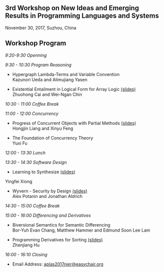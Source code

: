 ## 3rd Workshop on New Ideas and Emerging Results in Programming Languages and Systems

<p class="header">November 30, 2017, Suzhou, China</p>


## Workshop Program

*9:20-9:30 Openning*

*9:30 - 10:30 Program Reasoning*

<!---  Static Analysis in Encryption <br>
  Kwangkeun Yi
-->

-  Hypergraph Lambda-Terms and Variable Convention <br>
  Kazunori Ueda and Alimujiang Yasen

-  Existential Entailment in Logical Form for Array Logic [(slides)](nier-17-array.pdf)<br>
  Zhuohong Cai and Wei-Ngan Chin

*10:30 - 11:00 Coffee Break*

*11:00 - 12:00 Concurrency*

-  Progress of Concurrent Objects with Partial Methods [(slides)](APLAS-NIER-Final.pdf)<br>
  Hongjin Liang and Xinyu Feng

-  The Foundation of Concurrency Theory <br>
  Yuxi Fu

*12:00 - 13:30 Lunch*

*13:30 - 14:30 Software Design*

-  Learning to Synthesize [(slides)](/YingfeiXiong-Learning-to-Synthesize.pdf)<br>

  Yingfei Xiong

-  Wyvern - Security by Design [(slides)](wyvern-overview.pptx)<br>
  Alex Potanin and Jonathan Aldrich

*14:30 - 15:00 Coffee Break*

*15:00 - 16:00 Differencing and Derivatives*

-  Biversional Semantics for Semantic Differencing<br>
  Bor-Yuh Evan Chang, Matthew Hammer and Edmund Soon Lee Lam

-  Programming Derivatives for Sorting [(slides)](hu_derivative.pdf)<br>
  Zhenjiang Hu

*16:00 - 16:10 Closing*

- Email Address: aplas2017nier@easychair.org
